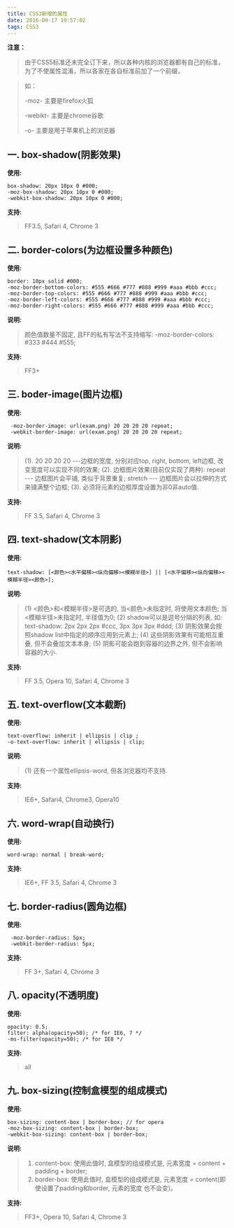 ```yaml
---
title: CSS3新增的属性
date: 2016-09-17 19:57:02
tags: CSS3
---
```


**注意：**
  
> 由于CSS5标准还未完全订下来，所以各种内核的浏览器都有自己的标准，为了不使属性混淆，所以各家在各自标准前加了一个前缀，

>如：
>
>  -moz-  主要是firefox火狐
>  
>  -webikt-  主要是chrome谷歌
>  
>  -o-  主要是用于苹果机上的浏览器

 

## 一. box-shadow(阴影效果)
**使用:**

	box-shadow: 20px 10px 0 #000;
	-moz-box-shadow: 20px 10px 0 #000;
	-webkit-box-shadow: 20px 10px 0 #000;
**支持:**

> FF3.5, Safari 4, Chrome 3

## 二. border-colors(为边框设置多种颜色)

**使用:**

	border: 10px solid #000;
    -moz-border-bottom-colors: #555 #666 #777 #888 #999 #aaa #bbb #ccc;
    -moz-border-top-colors: #555 #666 #777 #888 #999 #aaa #bbb #ccc;
    -moz-border-left-colors: #555 #666 #777 #888 #999 #aaa #bbb #ccc;
    -moz-border-right-colors: #555 #666 #777 #888 #999 #aaa #bbb #ccc;
**说明:**

> 颜色值数量不固定, 且FF的私有写法不支持缩写: -moz-border-colors: #333 #444 #555;

**支持:**
   
> FF3+

## 三. boder-image(图片边框)

**使用:**

     -moz-border-image: url(exam.png) 20 20 20 20 repeat;
     -webkit-border-image: url(exam.png) 20 20 20 20 repeat;

**说明:**

> (1). 20 20 20 20 ---边框的宽度, 分别对应top, right, bottom, left边框, 改变宽度可以实现不同的效果;
> (2). 边框图片效果(目前仅实现了两种): 
>    repeat --- 边框图片会平铺, 类似于背景重复;
>    stretch --- 边框图片会以拉伸的方式来铺满整个边框;
> (3). 必须将元素的边框厚度设置为非0非auto值.

**支持:**

> FF 3.5, Safari 4, Chrome 3

## 四. text-shadow(文本阴影)

**使用:**

    text-shadow: [<颜色><水平偏移><纵向偏移><模糊半径>] || [<水平偏移><纵向偏移><模糊半径><颜色>];

**说明:**

> (1) <颜色>和<模糊半径>是可选的, 当<颜色>未指定时, 将使用文本颜色; 当<模糊半径>未指定时, 半径值为0;
> (2) shadow可以是逗号分隔的列表, 如:
>    text-shadow: 2px 2px 2px #ccc, 3px 3px 3px #ddd;
> (3) 阴影效果会按照shadow list中指定的顺序应用到元素上;
> (4) 这些阴影效果有可能相互重叠, 但不会叠加文本本身;
> (5) 阴影可能会跑到容器的边界之外, 但不会影响容器的大小.

**支持:**
    
> FF 3.5, Opera 10, Safari 4, Chrome 3

## 五. text-overflow(文本截断)

**使用:**

    text-overflow: inherit | ellipsis | clip ;
    -o-text-overflow: inherit | ellipsis | clip;
**说明:**
 
> (1) 还有一个属性ellipsis-word, 但各浏览器均不支持.

**支持:** 
  
>  IE6+, Safari4, Chrome3, Opera10


## 六. word-wrap(自动换行)
**使用:**

    word-wrap: normal | break-word;
**支持:**    

> IE6+, FF 3.5, Safari 4, Chrome 3
## 七. border-radius(圆角边框)
**使用:**

     -moz-border-radius: 5px;
     -webkit-border-radius: 5px;
**支持:**

> FF 3+, Safari 4, Chrome 3


## 八.  opacity(不透明度)   
**使用:**

    opacity: 0.5;
    filter: alpha(opacity=50); /* for IE6, 7 */
    -ms-filter(opacity=50); /* for IE8 */
**支持:**
  
> all

## 九. box-sizing(控制盒模型的组成模式)
**使用:**

    box-sizing: content-box | border-box; // for opera
    -moz-box-sizing: content-box | border-box;
    -webkit-box-sizing: content-box | border-box;
**说明:**

> 1. content-box: 
> 使用此值时, 盒模型的组成模式是, 元素宽度 = content + padding + border;
> 2. border-box: 
> 使用此值时, 盒模型的组成模式是, 元素宽度 = content(即使设置了padding和border, 元素的宽度
> 也不会变)。

**支持:**
   
> FF3+, Opera 10, Safari 4, Chrome 3